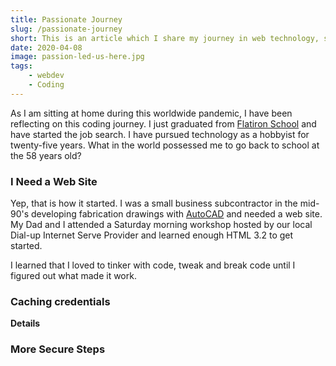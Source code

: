 ```yaml
---
title: Passionate Journey
slug: /passionate-journey
short: This is an article which I share my journey in web technology, specifically my passion to learn. As I am at home during the COVID-19 pandemic, it seemed relevant to share.
date: 2020-04-08
image: passion-led-us-here.jpg
tags:
    - webdev
    - Coding
---
```

As I am sitting at home during this worldwide pandemic, I have been reflecting on this coding journey. I just graduated from [Flatiron School]() and have started the job search. I have pursued technology as a hobbyist for twenty-five years. What in the world possessed me to go back to school at the 58 years old?

### I Need a Web Site
Yep, that is how it started. I was a small business subcontractor in the mid-90's developing fabrication drawings with [AutoCAD]() and needed a web site. My Dad and I attended a Saturday morning workshop hosted by our local Dial-up Internet Serve Provider and learned enough HTML 3.2 to get started.

I learned that I loved to tinker with code, tweak and break code until I figured out what made it work.

### Caching credentials


**Details**

 ### More Secure Steps
